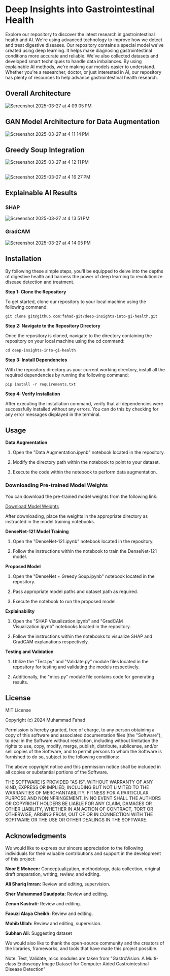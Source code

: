 
# Deep Insights into Gastrointestinal Health

Explore our repository to discover the latest research in gastrointestinal health and AI. We're using advanced technology to improve how we detect and treat digestive diseases. Our repository contains a special model we've created using deep learning. It helps make diagnosing gastrointestinal conditions more accurate and reliable. We've also collected datasets and developed smart techniques to handle data imbalances. By using explainable AI methods, we're making our models easier to understand. Whether you're a researcher, doctor, or just interested in AI, our repository has plenty of resources to help advance gastrointestinal health research.

## Overall Architecture
![Screenshot 2025-03-27 at 4 09 05 PM](https://github.com/user-attachments/assets/2d2687f0-65f0-4e63-8305-dc75db03b243)

## GAN Model Architecture for Data Augmentation
![Screenshot 2025-03-27 at 4 11 14 PM](https://github.com/user-attachments/assets/c02c1759-38dc-41ce-89e2-a4e2c6aa5963)

## Greedy Soup Integration
![Screenshot 2025-03-27 at 4 12 11 PM](https://github.com/user-attachments/assets/e69dabc9-6435-4291-bec8-6347acd357df)

##
![Screenshot 2025-03-27 at 4 16 27 PM](https://github.com/user-attachments/assets/5e9e948f-5b7a-47d6-8094-4c97f2a6714b)

## Explainable AI Results
### SHAP
![Screenshot 2025-03-27 at 4 13 51 PM](https://github.com/user-attachments/assets/0860192c-401e-48d9-97be-d413e37cffcd)
### GradCAM
![Screenshot 2025-03-27 at 4 14 05 PM](https://github.com/user-attachments/assets/68575cdb-f7f0-401d-b7b2-608a087248d0)


## Installation

 By following these simple steps, you'll be equipped to delve into the depths of digestive health and harness the power of deep learning to revolutionize disease detection and treatment.

**Step 1: Clone the Repository**


To get started, clone our repository to your local machine using the following command: 

`git clone git@github.com:fahad-git/deep-insights-into-gi-health.git`

**Step 2: Navigate to the Repository Directory**


Once the repository is cloned, navigate to the directory containing the repository on your local machine using the cd command:

`cd deep-insights-into-gi-health`


**Step 3: Install Dependencies**

With the repository directory as your current working directory, install all the required dependencies by running the following command:

`pip install -r requirements.txt`

**Step 4: Verify Installation**


After executing the installation command, verify that all dependencies were successfully installed without any errors. You can do this by checking for any error messages displayed in the terminal.

## Usage

**Data Augmentation**

1. Open the "Data Augmentation.ipynb" notebook located in the repository.

2. Modify the directory path within the notebook to point to your dataset.

3. Execute the code within the notebook to perform data augmentation.

### Downloading Pre-trained Model Weights

You can download the pre-trained model weights from the following link:

[Download Model Weights](https://drive.google.com/file/d/1w1cfpsDNhwZXAAggbLGqbdGQRDi-ECKa/view?usp=drive_link)

After downloading, place the weights in the appropriate directory as instructed in the model training notebooks.

**DenseNet-121 Model Training**

1. Open the "DenseNet-121.ipynb" notebook located in the repository.

2. Follow the instructions within the notebook to train the DenseNet-121 model.

**Proposed Model**

1. Open the "DenseNet + Greedy Soup.ipynb" notebook located in the repository.

2. Pass appropriate model paths and dataset path as required.

3. Execute the notebook to run the proposed model.

**Explainability**

1. Open the "SHAP Visualization.ipynb" and "GradCAM Visualization.ipynb" notebooks located in the repository.

2. Follow the instructions within the notebooks to visualize SHAP and GradCAM explanations respectively.

**Testing and Validation**

1. Utilize the "Test.py" and "Validate.py" module files located in the repository for testing and validating the models respectively.

2. Additionally, the "mics.py" module file contains code for generating results.

## License

MIT License

Copyright (c) 2024 Muhammad Fahad

Permission is hereby granted, free of charge, to any person obtaining a copy
of this software and associated documentation files (the "Software"), to deal
in the Software without restriction, including without limitation the rights
to use, copy, modify, merge, publish, distribute, sublicense, and/or sell
copies of the Software, and to permit persons to whom the Software is
furnished to do so, subject to the following conditions:

The above copyright notice and this permission notice shall be included in all
copies or substantial portions of the Software.

THE SOFTWARE IS PROVIDED "AS IS", WITHOUT WARRANTY OF ANY KIND, EXPRESS OR
IMPLIED, INCLUDING BUT NOT LIMITED TO THE WARRANTIES OF MERCHANTABILITY,
FITNESS FOR A PARTICULAR PURPOSE AND NONINFRINGEMENT. IN NO EVENT SHALL THE
AUTHORS OR COPYRIGHT HOLDERS BE LIABLE FOR ANY CLAIM, DAMAGES OR OTHER
LIABILITY, WHETHER IN AN ACTION OF CONTRACT, TORT OR OTHERWISE, ARISING FROM,
OUT OF OR IN CONNECTION WITH THE SOFTWARE OR THE USE OR OTHER DEALINGS IN THE
SOFTWARE.

## Acknowledgments

We would like to express our sincere appreciation to the following individuals for their valuable contributions and support in the development of this project:

**Noor E Mobeen:** Conceptualization, methodology, data collection, original draft preparation, writing, review, and editing. 

**Ali Shariq Imran:** Review and editing, supervision. 

**Sher Muhammad Daudpota:** Review and editing. 

**Zenun Kastrati:** Review and editing. 

**Faouzi Alaya Cheikh:** Review and editing. 

**Mohib Ullah:** Review and editing, supervision.

**Subhan Ali:** Suggesting dataset

We would also like to thank the open-source community and the creators of the libraries, frameworks, and tools that have made this project possible.

Note: Test, Validate, mics modules are taken from "GastroVision: A Multi-class Endoscopy Image Dataset for Computer Aided Gastrointestinal Disease Detection"

